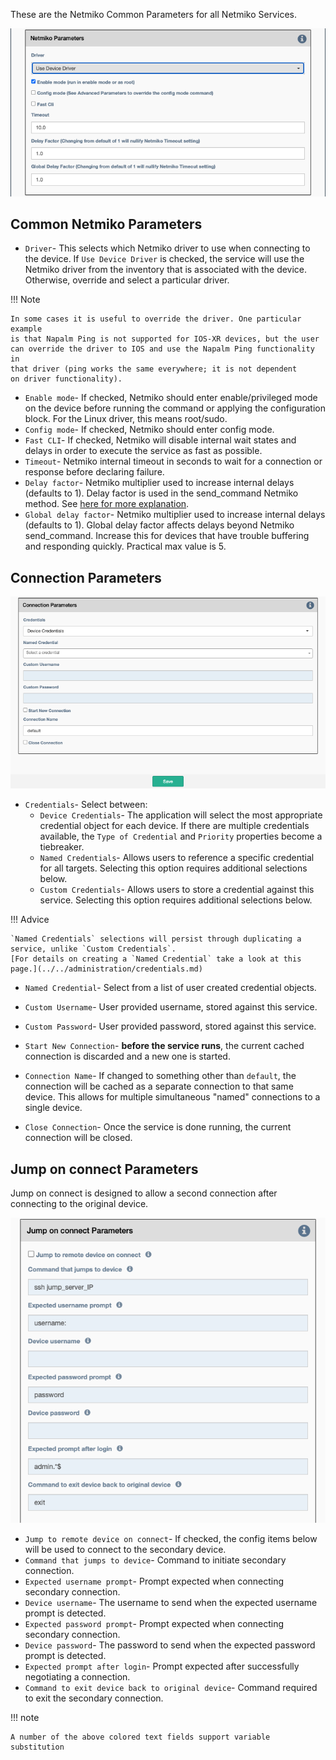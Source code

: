 These are the Netmiko Common Parameters for all Netmiko Services.

![Netmiko Common Parameters](../../_static/automation/service_types/netmiko_parameters.png)

## Common Netmiko Parameters

-   `Driver`- This selects which Netmiko driver to use when connecting to
    the device. If `Use Device Driver` is checked, the service will use
    the Netmiko driver from the inventory that is associated with the device.
    Otherwise, override and select a particular driver.

!!! Note

    In some cases it is useful to override the driver. One particular example
    is that Napalm Ping is not supported for IOS-XR devices, but the user
    can override the driver to IOS and use the Napalm Ping functionality in
    that driver (ping works the same everywhere; it is not dependent
    on driver functionality).

-   `Enable mode`- If checked, Netmiko should enter enable/privileged
    mode on the device before running the command or applying the
    configuration block. For the Linux driver, this means root/sudo.
-   `Config mode`- If checked, Netmiko should enter config mode.
-   `Fast CLI`- If checked, Netmiko will disable internal wait states and
    delays in order to execute the service as fast as possible.
-   `Timeout`- Netmiko internal timeout in seconds to wait for a
    connection or response before declaring failure.
-   `Delay factor`- Netmiko multiplier used to increase internal delays
    (defaults to 1). Delay factor is used in the send_command Netmiko
    method. See [here for more explanation](https://pynet.twb-tech.com/blog/automation/netmiko-what-is-done.html).
-   `Global delay factor`- Netmiko multiplier used to increase internal
    delays (defaults to 1). Global delay factor affects delays
    beyond Netmiko send_command. Increase this for devices that have
    trouble buffering and responding quickly. Practical max value is 5.

## Connection Parameters

![Netmiko Connection Parameters](../../_static/automation/service_types/netmiko_connection_parameters.png)

- `Credentials`- Select between:
    - `Device Credentials`- The application will select the most appropriate credential
      object for each device. If there are multiple credentials available, the 
      `Type of Credential` and `Priority` properties become a tiebreaker.
    - `Named Credentials`- Allows users to reference a specific credential for all targets. Selecting this 
      option requires additional selections below.
    - `Custom Credentials`- Allows users to store a credential against this service. Selecting this 
      option requires additional selections below.
      
!!! Advice

    `Named Credentials` selections will persist through duplicating a service, unlike `Custom Credentials`. 
    [For details on creating a `Named Credential` take a look at this page.](../../administration/credentials.md) 

- `Named Credential`- Select from a list of user created credential objects. 
- `Custom Username`- User provided username, stored against this service.
- `Custom Password`- User provided password, stored against this service.


- `Start New Connection`- **before the service runs**, the current
  cached connection is discarded and a new one is started.
    
- `Connection Name`- If changed to something other than `default`, the
  connection will be cached as a separate connection to that same device.
  This allows for multiple simultaneous "named" connections to a single
  device.
    
- `Close Connection`- Once the service is done running, the current
  connection will be closed.

## Jump on connect Parameters

Jump on connect is designed to allow a second connection after
connecting to the original device.

![Netmiko Jump On Connect Parameters](../../_static/automation/service_types/netmiko_jumponconnect.png)

-   `Jump to remote device on connect`- If checked, the config items
    below will be used to connect to the secondary device.
-   `Command that jumps to device`- Command to initiate secondary
    connection.
-   `Expected username prompt`- Prompt expected when connecting secondary
    connection.
-   `Device username`- The username to send when the expected username
    prompt is detected.
-   `Expected password prompt`- Prompt expected when connecting secondary
    connection.
-   `Device password`- The password to send when the expected password
    prompt is detected.
-   `Expected prompt after login`- Prompt expected after successfully
    negotiating a connection.
-   `Command to exit device back to original device`- Command required to
    exit the secondary connection.

!!! note

    A number of the above colored text fields support variable substitution
   
